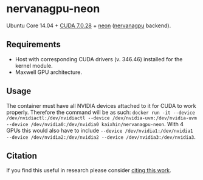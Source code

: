 nervanagpu-neon
===============
Ubuntu Core 14.04 + [CUDA 7.0.28](http://www.nvidia.com/object/cuda_home_new.html) + [neon](http://neon.nervanasys.com/) ([nervanagpu](https://github.com/NervanaSystems/nervanagpu) backend).

Requirements
------------

- Host with corresponding CUDA drivers (v. 346.46) installed for the kernel module.
- Maxwell GPU architecture.

Usage
-----
The container must have all NVIDIA devices attached to it for CUDA to work properly.
Therefore the command will be as such: `docker run -it --device /dev/nvidiactl:/dev/nvidiactl --device /dev/nvidia-uvm:/dev/nvidia-uvm --device /dev/nvidia0:/dev/nvidia0 kaixhin/nervanagpu-neon`.
With 4 GPUs this would also have to include `--device /dev/nvidia1:/dev/nvidia1 --device /dev/nvidia2:/dev/nvidia2 --device /dev/nvidia3:/dev/nvidia3`.

Citation
--------
If you find this useful in research please consider [citing this work](https://github.com/Kaixhin/dockerfiles/blob/master/CITATION.md).
